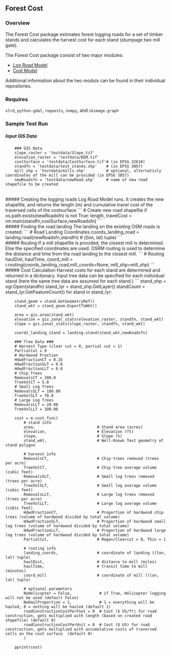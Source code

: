## Forest Cost


### Overview
The Forest Cost package estimates forest logging roads for a set of timber stands and calculates the harvest cost for each stand (stumpage two mill gate).

The Forest Cost package consist of two major modules: 
* [Log Road Model](https://github.com/ustroetz/log-road)
* [Cost Model](https://github.com/ustroetz/cost_model)

Additional information about the two moduls can be found in their individual repositories. 

### Requires

`xlrd`, `python-gdal`, `requests`, `numpy`, and `skimage.graph`

### Sample Test Run

##### Input GIS Data
```
    ### GIS Data
    slope_raster = 'testdata/Slope.tif'
    elevation_raster = 'testdata/DEM.tif'
    costSurface = 'testdata/CostSurface.tif'# (in EPSG 32610)
    standfn = 'testdata/test_stands.shp'    # (in EPSG 3857)
    mill_shp = 'testdata/mills.shp'         # optional, alternativly coordinates of the mill can be provided (in EPSG 3857)
    newRoadsfn = 'testdata/newRoad.shp'     # name of new road shapefile to be created
```
<br/>
##### Creating the logging roads
Log Road Model runs. It creates the new shapefile, and returns the length (m) and cumulative travel cost of the traversed cells of the costsurface 
```
    # Create new road shapefile
    if os.path.exists(newRoadsfn) is not True:
        length, travelCost = rm.main(standfn,costSurface,newRoadsfn)
```
<br/>
##### Finding the road landing
The landing on the existing OSM roads is created. 
```
    # Road Landing Coordinates
    coords_landing_road = landing.road(newRoadsfn,standfn) # ((lon, lat) tuple)
```
<br/>
##### Routing
If a mill shapefile is provided, the closest mill is determined. Else the specified coordinates are used. OSRM routing is used to determine the distance and time from the road landing to the closest mill.
```
    # Routing
    haulDist, haulTime, coord_mill = r.routing(coords_landing_road,mill_coords=None, mill_shp=mill_shp)
```
<br/>
##### Cost Calculation
Harvest costs for each stand are determined and returned in a dictionary. Input tree data can be specified for each individual stand (here the same tree data are assumed for each stand.)
```
    stand_shp = ogr.Open(standfn)
    stand_lyr = stand_shp.GetLayer()
    standCount = stand_lyr.GetFeatureCount()
    for stand in stand_lyr:
                
        stand_geom = stand.GetGeometryRef()
        stand_wkt = stand_geom.ExportToWkt()

        area = gis.area(stand_wkt)
        elevation = gis.zonal_stats(elevation_raster, standfn, stand_wkt)
        slope = gis.zonal_stats(slope_raster, standfn, stand_wkt)
        
        coords_landing_stand = landing.stand(stand_wkt,newRoadsfn)        

        ### Tree Data ###
        # Harvest Type (clear cut = 0, partial cut = 1)
        PartialCut = 0
        # Hardwood Fraction
        HdwdFractionCT = 0.15
        HdwdFractionSLT = 0.0
        HdwdFractionLLT = 0.0
        # Chip Trees
        RemovalsCT = 200.0
        TreeVolCT = 5.0
        # Small Log Trees
        RemovalsSLT = 100.00
        TreeVolSLT = 70.0
        # Large Log Trees
        RemovalsLLT = 20.00
        TreeVolLLT = 100.00
        
        cost = m.cost_func(
            # stand info
            area,                           # Stand area (acres)
            elevation,                      # Elevation (ft)
            slope,                          # Slope (%)
            stand_wkt,                      # Well-Known Text geometry of stand polygon

            # harvest info
            RemovalsCT,                     # Chip trees removed (trees per acre)
            TreeVolCT,                      # Chip tree average volume (cubic feet)
            RemovalsSLT,                    # Small log trees removed (trees per acre)
            TreeVolSLT,                     # Small log average volume (cubic feet) 
            RemovalsLLT,                    # Large log trees removed (trees per acre)
            TreeVolLLT,                     # Large log average volume (cubic feet)
            HdwdFractionCT,                 # Proportion of hardwood chip trees (volume of hardwood divided by total volume)
            HdwdFractionSLT,                # Proportion of hardwood small log trees (volume of hardwood divided by total volume)
            HdwdFractionLLT,                # Proportion of hardwood large log trees (volume of hardwood divided by total volume)
            PartialCut,                     # Regen/Clearcut = 0, Thin = 1

            # routing info
            landing_coords,                 # coordinate of landing ((lon, lat) tuple)
            haulDist,                       # distance to mill (miles)
            haulTime,                       # transit time to mill (minutes)
            coord_mill                      # coordinate of mill ((lon, lat) tuple) 
            
            # optional parameters
            NoHelicopter = False,            # if True, Helicopter logging will not be used (default False)
            NoHaulProportion = 1,            # 1 = everything will be hauled, 0 = nothing will be hauled (default 1)
            roadConstructionCostPerFoot = 0  # Cost ($ US/ft) for road construction, gets multiplied with length (based on created road shapefile) (default 0)
            roadConstructionCostPerUnit = 0  # Cost ($ US) for road construction, gets multiplied with accumulative costs of traversed cells on the cost surface  (default 0)
            )
        
        pprint(cost)  
